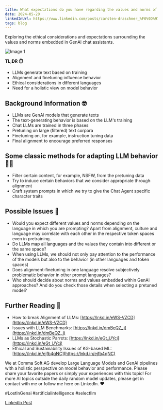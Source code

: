 ```yaml
---
title: What expectations do you have regarding the values and norms of your GenAI chat assistants? Highly sensitive topic in the LLM space! My take...
date: 2024-05-20
linkedInUrl: https://www.linkedin.com/posts/carsten-draschner_%F0%9D%97%AA%F0%9D%97%B5%F0%9D%97%AE%F0%9D%98%81-%F0%9D%97%B2%F0%9D%98%85%F0%9D%97%BD%F0%9D%97%B2%F0%9D%97%B0%F0%9D%98%81%F0%9D%97%AE%F0%9D%98%81%F0%9D%97%B6%F0%9D%97%BC%F0%9D%97%BB%F0%9D%98%80-%F0%9D%97%B1%F0%9D%97%BC-%F0%9D%98%86-activity-7196804101395939328-7ck-?utm_source=share&utm_medium=member_desktop
tags: blog
---
```


Exploring the ethical considerations and expectations surrounding the values and norms embedded in GenAI chat assistants.

![Image 1](/img/blog_images/1715804534412.jpeg)

**TL;DR ⏱️**
- LLMs generate text based on training
- Alignment and finetuning influence behavior
- Ethical considerations in different languages
- Need for a holistic view on model behavior

<!-- excerpt -->

## Background Information 🤓

- LLMs are GenAI models that generate texts
- The text-generating behavior is based on the LLM's training
- Chat LLMs are trained in three phases
- Pretuning on large (filtered) text corpora
- Finetuning on, for example, instruction tuning data
- Final alignment to encourage preferred responses

## Some classic methods for adapting LLM behavior 👮🏼

- Filter certain content, for example, NSFW, from the pretuning data
- Try to induce certain behaviors that we consider appropriate through alignment
- Craft system prompts in which we try to give the Chat Agent specific character traits

## Possible Issues 🫣

- Would you expect different values and norms depending on the language in which you are prompting? Apart from alignment, culture and language may correlate with each other in the respective token spaces even in pretraining.
- Do LLMs map all languages and the values they contain into different or the same space?
- When using LLMs, we should not only pay attention to the performance of the models but also to the behavior (in other languages and token spaces)
- Does alignment-finetuning in one language resolve subjectively problematic behavior in other prompt languages?
- Who should decide about norms and values embedded within GenAI approaches? And do you check those details when selecting a pretuned model?

## Further Reading 📖

- How to break Alignment of LLMs: [https://lnkd.in/eWS-VZCD](https://lnkd.in/eWS-VZCD)
- Issues with LLM Benchmarks: [https://lnkd.in/dmBeQZ_j](https://lnkd.in/dmBeQZ_j)
- LLMs as Stochastic Parrots: [https://lnkd.in/eGt_UYci](https://lnkd.in/eGt_UYci)
- Ethical and Sustainability Issues of KG-based ML: [https://lnkd.in/ejfb4qNC](https://lnkd.in/ejfb4qNC)

We at Comma Soft AG develop Large Language Models and GenAI pipelines with a holistic perspective on model behavior and performance. Please share your favorite papers or simply your experiences with this topic! For more AI topics outside the daily random model updates, please get in contact with me or follow me here on LinkedIn. ❤️

#LostInGenai #artificialintelligence #selectllm

[LinkedIn Post](https://www.linkedin.com/posts/carsten-draschner_%F0%9D%97%AA%F0%9D%97%B5%F0%9D%97%AE%F0%9D%98%81-%F0%9D%97%B2%F0%9D%98%85%F0%9D%97%BD%F0%9D%97%B2%F0%9D%97%B0%F0%9D%98%81%F0%9D%97%AE%F0%9D%98%81%F0%9D%97%B6%F0%9D%97%BC%F0%9D%97%BB%F0%9D%98%80-%F0%9D%97%B1%F0%9D%97%BC-%F0%9D%98%86-activity-7196804101395939328-7ck-?utm_source=share&utm_medium=member_desktop)
